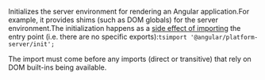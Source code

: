 Initializes the server environment for rendering an Angular application.For example, it provides shims (such as DOM globals) for the server environment.The initialization happens as a [side effect of importing](https://developer.mozilla.org/en-US/docs/Web/JavaScript/Reference/Statements/import#import_a_module_for_its_side_effects_only) the entry point (i.e. there are no specific exports):```tsimport '@angular/platform-server/init';```<div class="alert is-important">  The import must come before any imports (direct or transitive) that rely on DOM built-ins being available.</div>